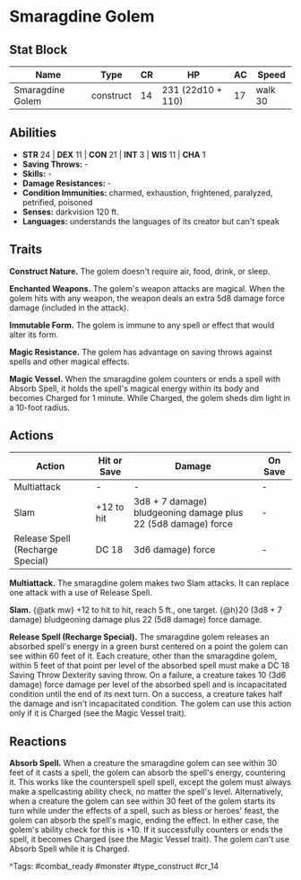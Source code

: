 # Smaragdine Golem

## Stat Block

| Name | Type | CR | HP | AC | Speed |
|------|------|----|----|----|-------|
| Smaragdine Golem | construct | 14 | 231 (22d10 + 110) | 17 | walk 30 |

## Abilities

- **STR** 24 | **DEX** 11 | **CON** 21 | **INT** 3 | **WIS** 11 | **CHA** 1
- **Saving Throws:** -  
- **Skills:** -  
- **Damage Resistances:** -  
- **Condition Immunities:** charmed, exhaustion, frightened, paralyzed, petrified, poisoned  
- **Senses:** darkvision 120 ft.  
- **Languages:** understands the languages of its creator but can't speak

## Traits

**Construct Nature.** The golem doesn't require air, food, drink, or sleep.

**Enchanted Weapons.** The golem's weapon attacks are magical. When the golem hits with any weapon, the weapon deals an extra 5d8 damage force damage (included in the attack).

**Immutable Form.** The golem is immune to any spell or effect that would alter its form.

**Magic Resistance.** The golem has advantage on saving throws against spells and other magical effects.

**Magic Vessel.** When the smaragdine golem counters or ends a spell with Absorb Spell, it holds the spell's magical energy within its body and becomes Charged for 1 minute. While Charged, the golem sheds dim light in a 10-foot radius.


## Actions

| Action | Hit or Save | Damage | On Save |
|--------|--------------|--------|----------|
| Multiattack | - | - | - |
| Slam | +12 to hit | 3d8 + 7 damage) bludgeoning damage plus 22 (5d8 damage) force | - |
| Release Spell (Recharge Special) | DC 18 | 3d6 damage) force | - |

**Multiattack.** The smaragdine golem makes two Slam attacks. It can replace one attack with a use of Release Spell.

**Slam.** {@atk mw} +12 to hit to hit, reach 5 ft., one target. {@h}20 (3d8 + 7 damage) bludgeoning damage plus 22 (5d8 damage) force damage.

**Release Spell (Recharge Special).** The smaragdine golem releases an absorbed spell's energy in a green burst centered on a point the golem can see within 60 feet of it. Each creature, other than the smaragdine golem, within 5 feet of that point per level of the absorbed spell must make a DC 18 Saving Throw Dexterity saving throw. On a failure, a creature takes 10 (3d6 damage) force damage per level of the absorbed spell and is incapacitated condition until the end of its next turn. On a success, a creature takes half the damage and isn't incapacitated condition. The golem can use this action only if it is Charged (see the Magic Vessel trait).

## Reactions

**Absorb Spell.** When a creature the smaragdine golem can see within 30 feet of it casts a spell, the golem can absorb the spell's energy, countering it. This works like the counterspell spell spell, except the golem must always make a spellcasting ability check, no matter the spell's level. Alternatively, when a creature the golem can see within 30 feet of the golem starts its turn while under the effects of a spell, such as bless or heroes' feast, the golem can absorb the spell's magic, ending the effect. In either case, the golem's ability check for this is +10. If it successfully counters or ends the spell, it becomes Charged (see the Magic Vessel trait). The golem can't use Absorb Spell while it is Charged.



^Tags: #combat_ready #monster #type_construct #cr_14